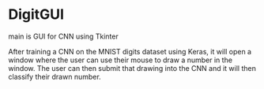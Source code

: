 # DigitGUI
main is GUI for CNN using Tkinter

After training a CNN on the MNIST digits dataset using Keras, it will open a window where the user can use their mouse to draw a number in the window. 
The user can then submit that drawing into the CNN and it will then classify their drawn number.
